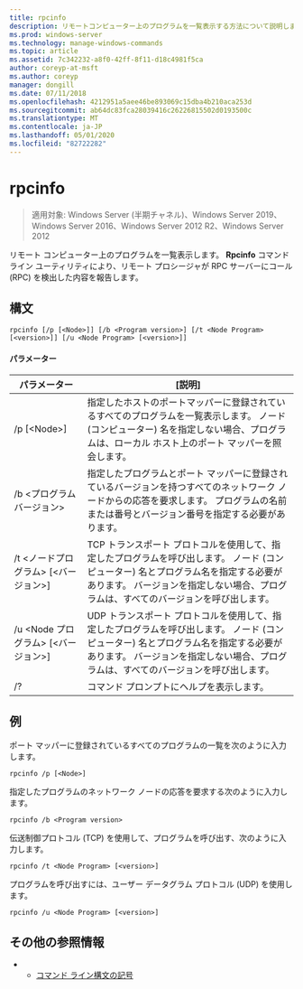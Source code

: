 ```yaml
---
title: rpcinfo
description: リモートコンピューター上のプログラムを一覧表示する方法について説明します。
ms.prod: windows-server
ms.technology: manage-windows-commands
ms.topic: article
ms.assetid: 7c342232-a8f0-42ff-8f11-d18c4981f5ca
author: coreyp-at-msft
ms.author: coreyp
manager: dongill
ms.date: 07/11/2018
ms.openlocfilehash: 4212951a5aee46be893069c15dba4b210aca253d
ms.sourcegitcommit: ab64dc83fca28039416c26226815502d0193500c
ms.translationtype: MT
ms.contentlocale: ja-JP
ms.lasthandoff: 05/01/2020
ms.locfileid: "82722282"
---
```

# <a name="rpcinfo"></a>rpcinfo

> 適用対象: Windows Server (半期チャネル)、Windows Server 2019、Windows Server 2016、Windows Server 2012 R2、Windows Server 2012

リモート コンピューター上のプログラムを一覧表示します。 **Rpcinfo** コマンド ライン ユーティリティにより、リモート プロシージャが RPC サーバーにコール (RPC) を検出した内容を報告します。 

## <a name="syntax"></a>構文
```
rpcinfo [/p [<Node>]] [/b <Program version>] [/t <Node Program> [<version>]] [/u <Node Program> [<version>]]
```

#### <a name="parameters"></a>パラメーター
|パラメーター|[説明]|
|-------|--------|
|/p [\<Node>]|指定したホストのポートマッパーに登録されているすべてのプログラムを一覧表示します。 ノード (コンピューター) 名を指定しない場合、プログラムは、ローカル ホスト上のポート マッパーを照会します。|
|/b \<プログラムバージョン>|指定したプログラムとポート マッパーに登録されているバージョンを持つすべてのネットワーク ノードからの応答を要求します。 プログラムの名前または番号とバージョン番号を指定する必要があります。|
|/t \<ノードプログラム> [\<バージョン>]|TCP トランスポート プロトコルを使用して、指定したプログラムを呼び出します。 ノード (コンピューター) 名とプログラム名を指定する必要があります。 バージョンを指定しない場合、プログラムは、すべてのバージョンを呼び出します。|
|/u \<Node プログラム> [\<バージョン>]|UDP トランスポート プロトコルを使用して、指定したプログラムを呼び出します。 ノード (コンピューター) 名とプログラム名を指定する必要があります。 バージョンを指定しない場合、プログラムは、すべてのバージョンを呼び出します。|
|/?|コマンド プロンプトにヘルプを表示します。|

## <a name="examples"></a>例
ポート マッパーに登録されているすべてのプログラムの一覧を次のように入力します。
```
rpcinfo /p [<Node>]
```
指定したプログラムのネットワーク ノードの応答を要求する次のように入力します。
```
rpcinfo /b <Program version>
```
伝送制御プロトコル (TCP) を使用して、プログラムを呼び出す、次のように入力します。
```
rpcinfo /t <Node Program> [<version>]
```
プログラムを呼び出すには、ユーザー データグラム プロトコル (UDP) を使用します。
```
rpcinfo /u <Node Program> [<version>]
```

## <a name="additional-references"></a>その他の参照情報
-   - [コマンド ライン構文の記号](command-line-syntax-key.md)
